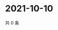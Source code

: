 # 2021-10-10

共 0 条

<!-- BEGIN WEIBO -->
<!-- 最后更新时间 Sun Oct 10 2021 23:13:26 GMT+0800 (China Standard Time) -->

<!-- END WEIBO -->
